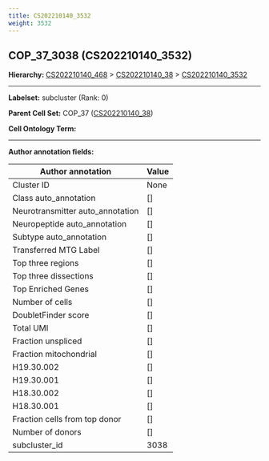 ```yaml
---
title: CS202210140_3532
weight: 3532
---
```

## COP_37_3038 (CS202210140_3532)
<b>Hierarchy: </b>
[CS202210140_468](cell_sets/CS202210140_468.md) >
[CS202210140_38](cell_sets/CS202210140_38.md) >
[CS202210140_3532](cell_sets/CS202210140_3532.md)

---


**Labelset:** subcluster (Rank: 0)

**Parent Cell Set:** COP_37 ([CS202210140_38](cell_sets/CS202210140_38.md))



**Cell Ontology Term:** 

[MARKER GENES.]: #


---

[TRANSFERRED ANNOTATIONS.]: #


[AUTHOR ANNOTATION FIELDS.]: #


**Author annotation fields:**

| Author annotation | Value |
|-------------------|-------|
|Cluster ID|None|
|Class auto_annotation|[]|
|Neurotransmitter auto_annotation|[]|
|Neuropeptide auto_annotation|[]|
|Subtype auto_annotation|[]|
|Transferred MTG Label|[]|
|Top three regions|[]|
|Top three dissections|[]|
|Top Enriched Genes|[]|
|Number of cells|[]|
|DoubletFinder score|[]|
|Total UMI|[]|
|Fraction unspliced|[]|
|Fraction mitochondrial|[]|
|H19.30.002|[]|
|H19.30.001|[]|
|H18.30.002|[]|
|H18.30.001|[]|
|Fraction cells from top donor|[]|
|Number of donors|[]|
|subcluster_id|3038|
